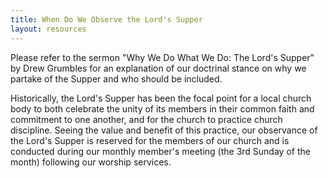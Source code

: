 ```yaml
---
title: When Do We Observe the Lord's Supper
layout: resources
---
```


Please refer to the sermon "Why We Do What We Do:  The Lord's Supper" by Drew Grumbles for an explanation of our doctrinal stance on why we partake of the Supper and who should be included.

Historically, the Lord's Supper has been the focal point for a local church body to both celebrate the unity of its members in their common faith and commitment to one another, and for the church to practice church discipline.  Seeing the value and benefit of this practice, our observance of the Lord's Supper is reserved for the members of our church and is conducted during our monthly member's meeting (the 3rd Sunday of the month) following our worship services.
